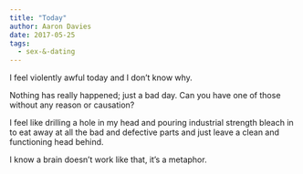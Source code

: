 ```yaml
---
title: "Today"
author: Aaron Davies
date: 2017-05-25
tags:
  - sex-&-dating
---
```


I feel violently awful today and I don’t know why.

Nothing has really happened; just a bad day. Can you have one of those without any reason or causation?

I feel like drilling a hole in my head and pouring industrial strength bleach in to eat away at all the bad and defective parts and just leave a clean and functioning head behind.

I know a brain doesn’t work like that, it’s a metaphor.
